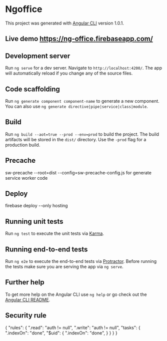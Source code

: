 # Ngoffice

This project was generated with [Angular CLI](https://github.com/angular/angular-cli) version 1.0.1.

## Live demo https://ng-office.firebaseapp.com/

## Development server

Run `ng serve` for a dev server. Navigate to `http://localhost:4200/`. The app will automatically reload if you change any of the source files.

## Code scaffolding

Run `ng generate component component-name` to generate a new component. You can also use `ng generate directive|pipe|service|class|module`.

## Build

Run `ng build --aot=true --prod --env=prod` to build the project. The build artifacts will be stored in the `dist/` directory. Use the `-prod` flag for a production build.

## Precache
sw-precache --root=dist --config=sw-precache-config.js for generate service worker code

## Deploy 
firebase deploy --only hosting

## Running unit tests

Run `ng test` to execute the unit tests via [Karma](https://karma-runner.github.io).

## Running end-to-end tests

Run `ng e2e` to execute the end-to-end tests via [Protractor](http://www.protractortest.org/).
Before running the tests make sure you are serving the app via `ng serve`.

## Further help

To get more help on the Angular CLI use `ng help` or go check out the [Angular CLI README](https://github.com/angular/angular-cli/blob/master/README.md).

## Security rule

{
  "rules": {
    ".read": "auth != null",
    ".write": "auth != null",
    "tasks": {
        ".indexOn": "done",
          "$uid": {
            ".indexOn": "done",
          }
      }
  }
}
